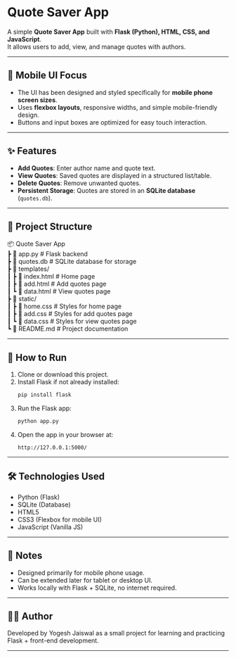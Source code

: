 # Quote Saver App  

A simple **Quote Saver App** built with **Flask (Python), HTML, CSS, and JavaScript**.  
It allows users to add, view, and manage quotes with authors.  

---

## 📱 Mobile UI Focus  
- The UI has been designed and styled specifically for **mobile phone screen sizes**.  
- Uses **flexbox layouts**, responsive widths, and simple mobile-friendly design.  
- Buttons and input boxes are optimized for easy touch interaction.  

---

## ✨ Features  
- **Add Quotes**: Enter author name and quote text.  
- **View Quotes**: Saved quotes are displayed in a structured list/table.  
- **Delete Quotes**: Remove unwanted quotes.  
- **Persistent Storage**: Quotes are stored in an **SQLite database** (`quotes.db`).  

---

## 📂 Project Structure
📦 Quote Saver App  
┣ 📜 app.py            # Flask backend  
┣ 📜 quotes.db         # SQLite database for storage  
┣ 📜 templates/  
┃ ┣ 📜 index.html      # Home page  
┃ ┣ 📜 add.html        # Add quotes page  
┃ ┗ 📜 data.html       # View quotes page  
┣ 📜 static/  
┃ ┣ 📜 home.css        # Styles for home page  
┃ ┣ 📜 add.css         # Styles for add quotes page  
┃ ┗ 📜 data.css        # Styles for view quotes page  
┗ 📜 README.md         # Project documentation  

---

## 🚀 How to Run  

1. Clone or download this project.  
2. Install Flask if not already installed:  
   ```bash
   pip install flask
3. Run the Flask app:
   ```bash
   python app.py


4. Open the app in your browser at:
   ```
   http://127.0.0.1:5000/
   ```




---

## 🛠️ Technologies Used

- Python (Flask)
- SQLite (Database)
- HTML5
- CSS3 (Flexbox for mobile UI)
- JavaScript (Vanilla JS)



---

## 📖 Notes

- Designed primarily for mobile phone usage.
- Can be extended later for tablet or desktop UI.
- Works locally with Flask + SQLite, no internet required.



---

## 👨‍💻 Author

Developed by Yogesh Jaiswal as a small project for learning and practicing Flask + front-end development.

---
